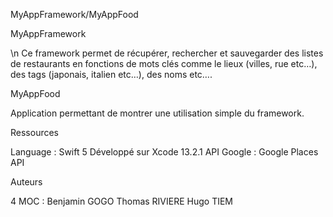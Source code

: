 

MyAppFramework/MyAppFood


MyAppFramework

\n
Ce framework permet de récupérer, rechercher et sauvegarder des listes de restaurants en fonctions de mots clés comme le lieux (villes, rue etc…), des tags (japonais, italien etc…), des noms etc….  




MyAppFood


Application permettant de montrer une utilisation simple du framework.




Ressources


Language : Swift 5
Développé sur Xcode 13.2.1
API Google : Google Places API




Auteurs


4 MOC : 
Benjamin GOGO
Thomas RIVIERE
Hugo TIEM
